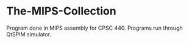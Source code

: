 # The-MIPS-Collection
Program done in MIPS assembly for CPSC 440. Programs run through QtSPIM simulator.
